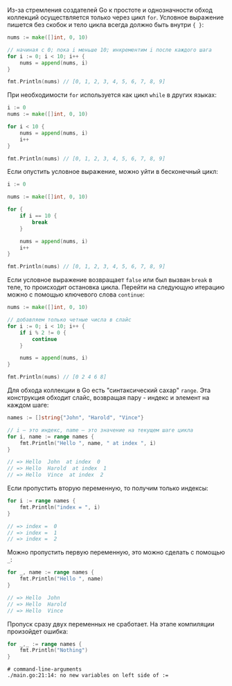 
Из-за стремления создателей Go к простоте и однозначности обход коллекций осуществляется только через цикл `for`. Условное выражение пишется без скобок и тело цикла всегда должно быть внутри `{ }`:

```go
nums := make([]int, 0, 10)

// начиная с 0; пока i меньше 10; инкрементим i после каждого шага
for i := 0; i < 10; i++ {
	nums = append(nums, i)
}

fmt.Println(nums) // [0, 1, 2, 3, 4, 5, 6, 7, 8, 9]
```

При необходимости `for` используется как цикл `while` в других языках:

```go
i := 0
nums := make([]int, 0, 10)

for i < 10 {
	nums = append(nums, i)
	i++
}

fmt.Println(nums) // [0, 1, 2, 3, 4, 5, 6, 7, 8, 9]
```

Если опустить условное выражение, можно уйти в бесконечный цикл:

```go
i := 0

nums := make([]int, 0, 10)

for {
	if i == 10 {
		break
	}

	nums = append(nums, i)
	i++
}

fmt.Println(nums) // [0, 1, 2, 3, 4, 5, 6, 7, 8, 9]
```

Если условное выражение возвращает `false` или был вызван `break` в теле, то происходит остановка цикла. Перейти на следующую итерацию можно с помощью ключевого слова `continue`:

```go
nums := make([]int, 0, 10)

// добавляем только четные числа в слайс
for i := 0; i < 10; i++ {
	if i % 2 != 0 {
		continue
	}

	nums = append(nums, i)
}

fmt.Println(nums) // [0 2 4 6 8]
```

Для обхода коллекции в Go есть "синтаксический сахар" `range`. Эта конструкция обходит слайс, возвращая пару - индекс и элемент на каждом шаге:

```go
names := []string{"John", "Harold", "Vince"}

// i — это индекс, name — это значение на текущем шаге цикла
for i, name := range names {
    fmt.Println("Hello ", name, " at index ", i)
}

// => Hello  John  at index  0
// => Hello  Harold  at index  1
// => Hello  Vince  at index  2
```

Если пропустить вторую переменную, то получим только индексы:

```go
for i := range names {
    fmt.Println("index = ", i)
}

// => index =  0
// => index =  1
// => index =  2
```

Можно пропустить первую переменную, это можно сделать с помощью `_`:

```go
for _, name := range names {
    fmt.Println("Hello ", name)
}

// => Hello  John
// => Hello  Harold
// => Hello  Vince
```

Пропуск сразу двух переменных не сработает. На этапе компиляции произойдет ошибка:

```go
for _,_ := range names {
    fmt.Println("Nothing")
}
```

```text
# command-line-arguments
./main.go:21:14: no new variables on left side of :=
```
